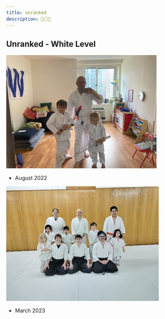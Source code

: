 ```yaml
---
title: unranked
description: 🥋⚪🌱
---
```


## Unranked - White Level

![...](./unranked-before-2022.08.jpg)

* August 2022

![...](./unranked-community-2023.03.jpg)

* March 2023
